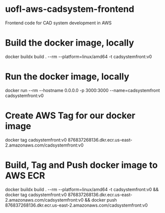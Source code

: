 # uofl-aws-cadsystem-frontend
Frontend code for CAD system development in AWS

# Build the docker image, locally
docker buildx build . --rm --platform=linux/amd64 -t cadsystemfront:v0

# Run the docker image, locally
docker run --rm --hostname 0.0.0.0 -p 3000:3000 --name=cadsystemfront cadsystemfront:v0

# Create AWS Tag for our docker image
docker tag cadsystemfront:v0 876837268136.dkr.ecr.us-east-2.amazonaws.com/cadsystemfront:v0

# Build, Tag and Push docker image to AWS ECR
docker buildx build . --rm --platform=linux/amd64 -t cadsystemfront:v0 && docker tag cadsystemfront:v0 876837268136.dkr.ecr.us-east-2.amazonaws.com/cadsystemfront:v0 && docker push 876837268136.dkr.ecr.us-east-2.amazonaws.com/cadsystemfront:v0